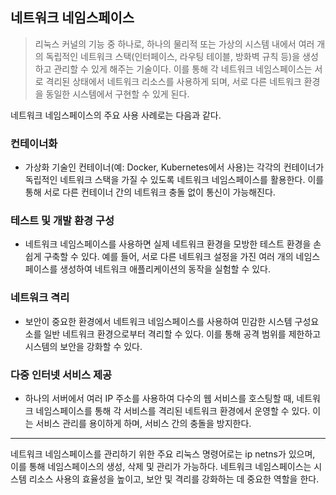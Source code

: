 
## 네트워크 네임스페이스

> 리눅스 커널의 기능 중 하나로, 하나의 물리적 또는 가상의 시스템 내에서 여러 개의 독립적인 네트워크 스택(인터페이스, 라우팅 테이블, 방화벽 규칙 등)을 생성하고 관리할 수 있게 해주는 기술이다. 이를 통해 각 네트워크 네임스페이스는 서로 격리된 상태에서 네트워크 리소스를 사용하게 되며, 서로 다른 네트워크 환경을 동일한 시스템에서 구현할 수 있게 된다.

네트워크 네임스페이스의 주요 사용 사례로는 다음과 같다.

### 컨테이너화
- 가상화 기술인 컨테이너(예: Docker, Kubernetes에서 사용)는 각각의 컨테이너가 독립적인 네트워크 스택을 가질 수 있도록 네트워크 네임스페이스를 활용한다. 이를 통해 서로 다른 컨테이너 간의 네트워크 충돌 없이 통신이 가능해진다.

### 테스트 및 개발 환경 구성
- 네트워크 네임스페이스를 사용하면 실제 네트워크 환경을 모방한 테스트 환경을 손쉽게 구축할 수 있다. 예를 들어, 서로 다른 네트워크 설정을 가진 여러 개의 네임스페이스를 생성하여 네트워크 애플리케이션의 동작을 실험할 수 있다.

### 네트워크 격리
- 보안이 중요한 환경에서 네트워크 네임스페이스를 사용하여 민감한 시스템 구성요소를 일반 네트워크 환경으로부터 격리할 수 있다. 이를 통해 공격 범위를 제한하고 시스템의 보안을 강화할 수 있다.

### 다중 인터넷 서비스 제공
- 하나의 서버에서 여러 IP 주소를 사용하여 다수의 웹 서비스를 호스팅할 때, 네트워크 네임스페이스를 통해 각 서비스를 격리된 네트워크 환경에서 운영할 수 있다. 이는 서비스 관리를 용이하게 하며, 서비스 간의 충돌을 방지한다.

---

네트워크 네임스페이스를 관리하기 위한 주요 리눅스 명령어로는 ip netns가 있으며, 이를 통해 네임스페이스의 생성, 삭제 및 관리가 가능하다. 네트워크 네임스페이스는 시스템 리소스 사용의 효율성을 높이고, 보안 및 격리를 강화하는 데 중요한 역할을 한다.